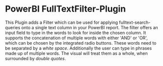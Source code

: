 # PowerBI FullTextFilter-Plugin

This Plugin adds a Filter which can be used for applying fulltext-search-queries onto a single text column in your PowerBI report.
The filter offers an input field to type in the words to look for inside the chosen column. 
It supports the concatenation of multiple words with either 'AND' or 'OR', which can be chosen by the integrated radio buttons.
These words need to be separated by a *white space*.
Additionally the user can type in phrases made up of multiple words.
The visual will treat them as a whole, when surrounded by *double quotes*.

